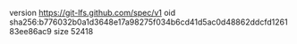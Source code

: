 version https://git-lfs.github.com/spec/v1
oid sha256:b776032b0a1d3648e17a98275f034b6cd41d5ac0d48862ddcfd126183ee86ac9
size 52418
